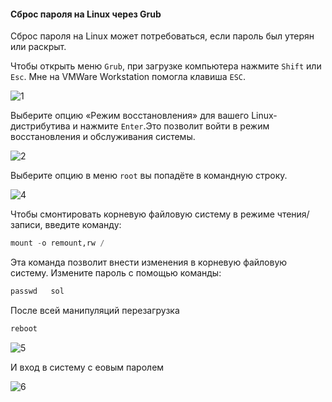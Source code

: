 #### Сброс пароля на Linux через Grub
Сброс пароля на Linux может потребоваться, если пароль был утерян или раскрыт.

Чтобы открыть меню ``Grub``, при загрузке компьютера нажмите ``Shift`` или ``Esc``. Мне на VMWare Workstation  помогла клавиша ``ESC``.

![1](https://github.com/user-attachments/assets/d6659baf-49f6-4a09-8169-b28a3bb44970)

Выберите опцию «Режим восстановления» для вашего Linux-дистрибутива и нажмите ``Enter``.Это позволит войти в режим восстановления и обслуживания системы.

![2](https://github.com/user-attachments/assets/e3d6f9db-9557-4a68-9158-11a9c6aec271)

Выберите опцию в меню ``root`` вы попадёте в командную строку.

![4](https://github.com/user-attachments/assets/d9bb1524-ae67-4939-81ea-6b1f82ac3ada)

Чтобы смонтировать корневую файловую систему в режиме чтения/записи, введите команду:
```python
mount -o remount,rw /
```
Эта команда позволит внести изменения в корневую файловую систему.
Измените пароль с помощью команды:
```python
passwd   sol
```
После всей манипуляций перезагрузка
```python
reboot
```
![5](https://github.com/user-attachments/assets/2af59f28-a0c2-4088-b9ad-1b48c77a0c5c)

И вход в систему с еовым паролем

![6](https://github.com/user-attachments/assets/16f5bb26-aaaa-4047-997a-2661fa7f12f3)
